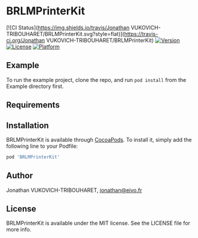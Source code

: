 # BRLMPrinterKit

[![CI Status](https://img.shields.io/travis/Jonathan VUKOVICH-TRIBOUHARET/BRLMPrinterKit.svg?style=flat)](https://travis-ci.org/Jonathan VUKOVICH-TRIBOUHARET/BRLMPrinterKit)
[![Version](https://img.shields.io/cocoapods/v/BRLMPrinterKit.svg?style=flat)](https://cocoapods.org/pods/BRLMPrinterKit)
[![License](https://img.shields.io/cocoapods/l/BRLMPrinterKit.svg?style=flat)](https://cocoapods.org/pods/BRLMPrinterKit)
[![Platform](https://img.shields.io/cocoapods/p/BRLMPrinterKit.svg?style=flat)](https://cocoapods.org/pods/BRLMPrinterKit)

## Example

To run the example project, clone the repo, and run `pod install` from the Example directory first.

## Requirements

## Installation

BRLMPrinterKit is available through [CocoaPods](https://cocoapods.org). To install
it, simply add the following line to your Podfile:

```ruby
pod 'BRLMPrinterKit'
```

## Author

Jonathan VUKOVICH-TRIBOUHARET, jonathan@eivo.fr

## License

BRLMPrinterKit is available under the MIT license. See the LICENSE file for more info.
